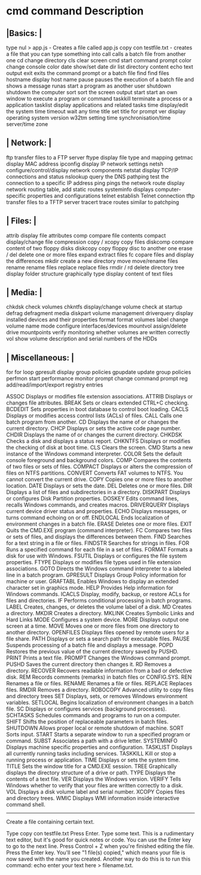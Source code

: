 # cmd command	Description

|Basics: |
-------------------------------
type nul > app.js  - Creates a file called app.js
copy con testfile.txt - creates a file that you can type something into
call	calls a batch file from another one
cd	change directory
cls	clear screen
cmd	start command prompt
color	change console color
date	show/set date
dir	list directory content
echo	text output
exit	exits the command prompt or a batch file
find	find files
hostname	display host name
pause	pauses the execution of a batch file and shows a message
runas	start a program as another user
shutdown	shutdown the computer
sort	sort the screen output
start	start an own window to execute a program or command
taskkill	terminate a process or a application
tasklist	display applications and related tasks
time	display/edit the system time
timeout	wait any time
title	set title for prompt
ver	display operating system version
w32tm	setting time synchronisation/time server/time zone

| Network: |
-------------------------------

ftp	transfer files to a FTP server
ftype	display file type and mapping
getmac	display MAC address
ipconfig	display IP network settings
netsh	configure/control/display network components
netstat	display TCP/IP connections and status
nslookup	query the DNS
pathping	test the connection to a specific IP address
ping	pings the network
route	display network routing table, add static routes
systeminfo	displays computer-specific properties and configurations
telnet	establish Telnet connection
tftp	transfer files to a TFTP server
tracert	trace routes similar to patchping

| Files: |
-------------------------------

attrib	display file attributes
comp	compare file contents
compact	display/change file compression
copy / xcopy	copy files
diskcomp	compare content of two floppy disks
diskcopy	copy floppy disc to another one
erase / del	delete one or more files
expand	extract files
fc	copare files and display the differences
mkdir	create a new directory
move	move/rename files
rename	rename files
replace	replace files
rmdir / rd	delete directory
tree	display folder structure graphically
type	display content of text files

| Media: |
-------------------------------

chkdsk	check volumes
chkntfs	display/change volume check at startup
defrag	defragment media
diskpart	volume management
driverquery	display installed devices and their properties
format	format volumes
label	change volume name
mode	configure interfaces/devices
mountvol	assign/delete drive mountpoints
verify	monitoring whether volumes are written correctly
vol	show volume description and serial numbers of the HDDs

| Miscellaneous: |
-------------------------------

for	for loop
gpresult	display group policies
gpupdate	update group policies
perfmon	start performance monitor
prompt	change command prompt
reg	add/read/import/export registry entries

ASSOC          Displays or modifies file extension associations.
ATTRIB         Displays or changes file attributes.
BREAK          Sets or clears extended CTRL+C checking.
BCDEDIT        Sets properties in boot database to control boot loading.
CACLS          Displays or modifies access control lists (ACLs) of files.
CALL           Calls one batch program from another.
CD             Displays the name of or changes the current directory.
CHCP           Displays or sets the active code page number.
CHDIR          Displays the name of or changes the current directory.
CHKDSK         Checks a disk and displays a status report.
CHKNTFS        Displays or modifies the checking of disk at boot time.
CLS            Clears the screen.
CMD            Starts a new instance of the Windows command interpreter.
COLOR          Sets the default console foreground and background colors.
COMP           Compares the contents of two files or sets of files.
COMPACT        Displays or alters the compression of files on NTFS partitions.
CONVERT        Converts FAT volumes to NTFS.  You cannot convert the
               current drive.
COPY           Copies one or more files to another location.
DATE           Displays or sets the date.
DEL            Deletes one or more files.
DIR            Displays a list of files and subdirectories in a directory.
DISKPART       Displays or configures Disk Partition properties.
DOSKEY         Edits command lines, recalls Windows commands, and
               creates macros.
DRIVERQUERY    Displays current device driver status and properties.
ECHO           Displays messages, or turns command echoing on or off.
ENDLOCAL       Ends localization of environment changes in a batch file.
ERASE          Deletes one or more files.
EXIT           Quits the CMD.EXE program (command interpreter).
FC             Compares two files or sets of files, and displays the
               differences between them.
FIND           Searches for a text string in a file or files.
FINDSTR        Searches for strings in files.
FOR            Runs a specified command for each file in a set of files.
FORMAT         Formats a disk for use with Windows.
FSUTIL         Displays or configures the file system properties.
FTYPE          Displays or modifies file types used in file extension
               associations.
GOTO           Directs the Windows command interpreter to a labeled line in
               a batch program.
GPRESULT       Displays Group Policy information for machine or user.
GRAFTABL       Enables Windows to display an extended character set in
               graphics mode.
HELP           Provides Help information for Windows commands.
ICACLS         Display, modify, backup, or restore ACLs for files and
               directories.
IF             Performs conditional processing in batch programs.
LABEL          Creates, changes, or deletes the volume label of a disk.
MD             Creates a directory.
MKDIR          Creates a directory.
MKLINK         Creates Symbolic Links and Hard Links
MODE           Configures a system device.
MORE           Displays output one screen at a time.
MOVE           Moves one or more files from one directory to another
               directory.
OPENFILES      Displays files opened by remote users for a file share.
PATH           Displays or sets a search path for executable files.
PAUSE          Suspends processing of a batch file and displays a message.
POPD           Restores the previous value of the current directory saved by
               PUSHD.
PRINT          Prints a text file.
PROMPT         Changes the Windows command prompt.
PUSHD          Saves the current directory then changes it.
RD             Removes a directory.
RECOVER        Recovers readable information from a bad or defective disk.
REM            Records comments (remarks) in batch files or CONFIG.SYS.
REN            Renames a file or files.
RENAME         Renames a file or files.
REPLACE        Replaces files.
RMDIR          Removes a directory.
ROBOCOPY       Advanced utility to copy files and directory trees
SET            Displays, sets, or removes Windows environment variables.
SETLOCAL       Begins localization of environment changes in a batch file.
SC             Displays or configures services (background processes).
SCHTASKS       Schedules commands and programs to run on a computer.
SHIFT          Shifts the position of replaceable parameters in batch files.
SHUTDOWN       Allows proper local or remote shutdown of machine.
SORT           Sorts input.
START          Starts a separate window to run a specified program or command.
SUBST          Associates a path with a drive letter.
SYSTEMINFO     Displays machine specific properties and configuration.
TASKLIST       Displays all currently running tasks including services.
TASKKILL       Kill or stop a running process or application.
TIME           Displays or sets the system time.
TITLE          Sets the window title for a CMD.EXE session.
TREE           Graphically displays the directory structure of a drive or
               path.
TYPE           Displays the contents of a text file.
VER            Displays the Windows version.
VERIFY         Tells Windows whether to verify that your files are written
               correctly to a disk.
VOL            Displays a disk volume label and serial number.
XCOPY          Copies files and directory trees.
WMIC           Displays WMI information inside interactive command shell.

--------------------------------------------------------------

Create a file containing certain text.

Type copy con testfile.txt
Press Enter.
Type some text. This is a rudimentary text editor, but it's good for quick notes or code. You can use the Enter key to go to the next line.
Press Control + Z when you're finished editing the file.
Press the Enter key. You'll see "1 file(s) copied," which means your file is now saved with the name you created.
Another way to do this is to run this command: echo enter your text here > filename.txt.